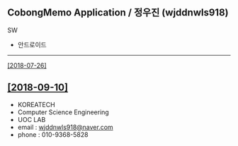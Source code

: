 ﻿## **CobongMemo Application** / 정우진 (wjddnwls918)

SW
- 안드로이드



------------------------------------------

[[2018-07-26]](https://youtu.be/2yICxRnV6IM)

[[2018-09-10]](https://youtu.be/kTfF_A4JfCQ)
------------------------------------------
- KOREATECH
- Computer Science Engineering
- UOC LAB
- email : wjddnwls918@naver.com
- phone : 010-9368-5828
